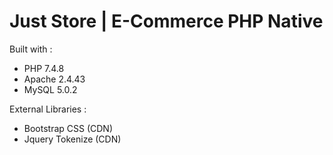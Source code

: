 # Just Store | E-Commerce PHP Native
Built with :
- PHP 7.4.8
- Apache 2.4.43
- MySQL 5.0.2

External Libraries :
- Bootstrap CSS (CDN)
- Jquery Tokenize (CDN)



